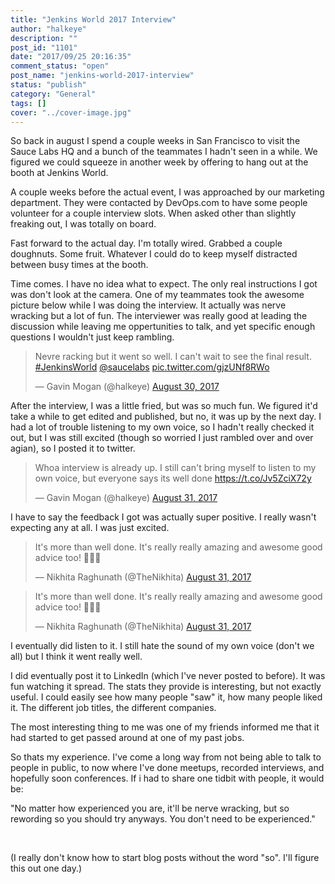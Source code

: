 ```yaml
---
title: "Jenkins World 2017 Interview"
author: "halkeye"
description: ""
post_id: "1101"
date: "2017/09/25 20:16:35"
comment_status: "open"
post_name: "jenkins-world-2017-interview"
status: "publish"
category: "General"
tags: []
cover: "../cover-image.jpg"
---
```


So back in august I spend a couple weeks in San Francisco to visit the Sauce Labs HQ and a bunch of the teammates I hadn't seen in a while. We figured we could squeeze in another week by offering to hang out at the booth at Jenkins World.

A couple weeks before the actual event, I was approached by our marketing department. They were contacted by DevOps.com to have some people volunteer for a couple interview slots. When asked other than slightly freaking out, I was totally on board.

Fast forward to the actual day. I'm totally wired. Grabbed a couple doughnuts. Some fruit. Whatever I could do to keep myself distracted between busy times at the booth.

Time comes. I have no idea what to expect. The only real instructions I got was don't look at the camera. One of my teammates took the awesome picture below while I was doing the interview. It actually was nerve wracking but a lot of fun. The interviewer was really good at leading the discussion while leaving me oppertunities to talk, and yet specific enough questions I wouldn't just keep rambling.

<blockquote class="twitter-tweet" data-lang="en"><p lang="en" dir="ltr">Nevre racking but it went so well. I can&#39;t wait to see the final result. <a href="https://twitter.com/hashtag/JenkinsWorld?src=hash&amp;ref_src=twsrc%5Etfw">#JenkinsWorld</a> <a href="https://twitter.com/saucelabs?ref_src=twsrc%5Etfw">@saucelabs</a> <a href="https://t.co/gjzUNf8RWo">pic.twitter.com/gjzUNf8RWo</a></p>&mdash; Gavin Mogan (@halkeye) <a href="https://twitter.com/halkeye/status/902987709609680897?ref_src=twsrc%5Etfw">August 30, 2017</a></blockquote>

After the interview, I was a little fried, but was so much fun. We figured it'd take a while to get edited and published, but no, it was up by the next day. I had a lot of trouble listening to my own voice, so I hadn't really checked it out, but I was still excited (though so worried I just rambled over and over agian), so I posted it to twitter.

<blockquote class="twitter-tweet" data-lang="en"><p lang="en" dir="ltr">Whoa interview is already up. I still can&#39;t bring myself to listen to my own voice, but everyone says its well done <a href="https://t.co/Jv5ZciX72y">https://t.co/Jv5ZciX72y</a></p>&mdash; Gavin Mogan (@halkeye) <a href="https://twitter.com/halkeye/status/903366982040354816?ref_src=twsrc%5Etfw">August 31, 2017</a></blockquote>

I have to say the feedback I got was actually super positive. I really wasn't expecting any at all. I was just excited.

<blockquote class="twitter-tweet" data-lang="en"><p lang="en" dir="ltr">It&#39;s more than well done. It&#39;s really really amazing and awesome good advice too! 🎉🎉🎉</p>&mdash; Nikhita Raghunath (@TheNikhita) <a href="https://twitter.com/TheNikhita/status/903375644284858369?ref_src=twsrc%5Etfw">August 31, 2017</a></blockquote>

<blockquote class="twitter-tweet" data-lang="en"><p lang="en" dir="ltr">It&#39;s more than well done. It&#39;s really really amazing and awesome good advice too! 🎉🎉🎉</p>&mdash; Nikhita Raghunath (@TheNikhita) <a href="https://twitter.com/TheNikhita/status/903375644284858369?ref_src=twsrc%5Etfw">August 31, 2017</a></blockquote>

I eventually did listen to it. I still hate the sound of my own voice (don't we all) but I think it went really well.

I did eventually post it to LinkedIn (which I've never posted to before). It was fun watching it spread. The stats they provide is interesting, but not exactly useful. I could easily see how many people "saw" it, how many people liked it. The different job titles, the different companies.

The most interesting thing to me was one of my friends informed me that it had started to get passed around at one of my past jobs.

So thats my experience. I've come a long way from not being able to talk to people in public, to now where I've done meetups, recorded interviews, and hopefully soon conferences. If i had to share one tidbit with people, it would be:



"No matter how experienced you are, it'll be nerve wracking, but so rewording so you should try anyways. You don't need to be experienced."



 

(I really don't know how to start blog posts without the word "so". I'll figure this out one day.)
